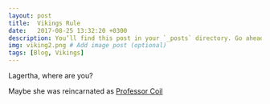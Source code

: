 ```yaml
---
layout: post
title:  Vikings Rule
date:   2017-08-25 13:32:20 +0300
description: You’ll find this post in your `_posts` directory. Go ahead and edit it and re-build the site to see your changes. # Add post description (optional)
img: viking2.png # Add image post (optional)
tags: [Blog, Vikings]
---
```

Lagertha, where are you?

Maybe she was reincarnated as [Professor Coil](https://www.wired.com/story/why-men-dont-believe-the-data-on-gender-bias-in-science/) 


